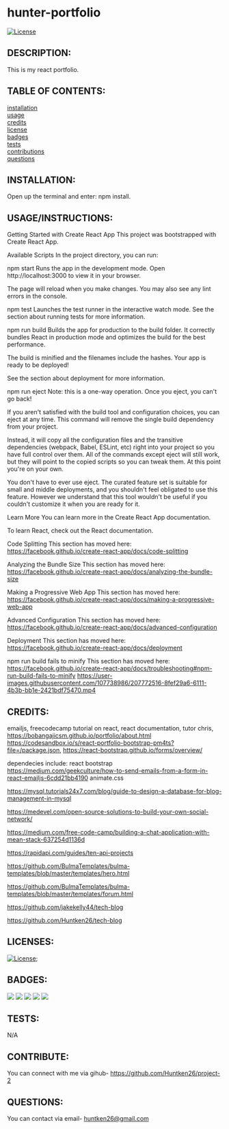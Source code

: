 # hunter-portfolio

[![License](https://img.shields.io/badge/License-MIT-yellow.svg)](https://opensource.org/licenses/MIT)
  
## DESCRIPTION:

This is my react portfolio. 

## TABLE OF CONTENTS:

[installation](#installation) <br/>
[usage](#usageinstructions)<br/>
[credits](#credits)<br/>
[license](#licenses)<br/>
[badges](#badges)<br/>
[tests](#tests)<br/>
[contributions](#contribute)<br/>
[questions](#questions)<br/>

## INSTALLATION:
Open up the terminal and enter: npm install.


## USAGE/INSTRUCTIONS:
Getting Started with Create React App
This project was bootstrapped with Create React App.

Available Scripts
In the project directory, you can run:

npm start
Runs the app in the development mode.
Open http://localhost:3000 to view it in your browser.

The page will reload when you make changes.
You may also see any lint errors in the console.

npm test
Launches the test runner in the interactive watch mode.
See the section about running tests for more information.

npm run build
Builds the app for production to the build folder.
It correctly bundles React in production mode and optimizes the build for the best performance.

The build is minified and the filenames include the hashes.
Your app is ready to be deployed!

See the section about deployment for more information.

npm run eject
Note: this is a one-way operation. Once you eject, you can't go back!

If you aren't satisfied with the build tool and configuration choices, you can eject at any time. This command will remove the single build dependency from your project.

Instead, it will copy all the configuration files and the transitive dependencies (webpack, Babel, ESLint, etc) right into your project so you have full control over them. All of the commands except eject will still work, but they will point to the copied scripts so you can tweak them. At this point you're on your own.

You don't have to ever use eject. The curated feature set is suitable for small and middle deployments, and you shouldn't feel obligated to use this feature. However we understand that this tool wouldn't be useful if you couldn't customize it when you are ready for it.

Learn More
You can learn more in the Create React App documentation.

To learn React, check out the React documentation.

Code Splitting
This section has moved here: https://facebook.github.io/create-react-app/docs/code-splitting

Analyzing the Bundle Size
This section has moved here: https://facebook.github.io/create-react-app/docs/analyzing-the-bundle-size

Making a Progressive Web App
This section has moved here: https://facebook.github.io/create-react-app/docs/making-a-progressive-web-app

Advanced Configuration
This section has moved here: https://facebook.github.io/create-react-app/docs/advanced-configuration

Deployment
This section has moved here: https://facebook.github.io/create-react-app/docs/deployment

npm run build fails to minify
This section has moved here: https://facebook.github.io/create-react-app/docs/troubleshooting#npm-run-build-fails-to-minify
https://user-images.githubusercontent.com/107738986/207772516-8fef29a6-6111-4b3b-bb1e-2421bdf75470.mp4

## CREDITS:
emailjs, freecodecamp tutorial on react, react documentation, 
tutor chris, https://bobangajicsm.github.io/portfolio/about.html
https://codesandbox.io/s/react-portfolio-bootstrap-pm4ts?file=/package.json, 
https://react-bootstrap.github.io/forms/overview/

dependecies include:
react bootstrap
https://medium.com/geekculture/how-to-send-emails-from-a-form-in-react-emailjs-6cdd21bb4190
animate.css


https://mysql.tutorials24x7.com/blog/guide-to-design-a-database-for-blog-management-in-mysql

https://medevel.com/open-source-solutions-to-build-your-own-social-network/

https://medium.com/free-code-camp/building-a-chat-application-with-mean-stack-637254d1136d

https://rapidapi.com/guides/ten-api-projects

https://github.com/BulmaTemplates/bulma-templates/blob/master/templates/hero.html

https://github.com/BulmaTemplates/bulma-templates/blob/master/templates/forum.html

https://github.com/jakekelly44/tech-blog

https://github.com/Huntken26/tech-blog

## LICENSES:


[![License](https://img.shields.io/badge/License-MIT-yellow.svg)](https://opensource.org/licenses/MIT);

## BADGES:
<img src="https://img.shields.io/badge/Visual_Studio_Code-0078D4?style=for-the-badge&logo=visual%20studio%20code&logoColor=white" />
<img src="https://img.shields.io/badge/Node.js-339933?style=for-the-badge&logo=nodedotjs&logoColor=white" />
<img src="https://img.shields.io/badge/json-5E5C5C?style=for-the-badge&logo=json&logoColor=white" />
<img src="https://img.shields.io/badge/JavaScript-323330?style=for-the-badge&logo=javascript&logoColor=F7DF1E" />
<img src="https://img.shields.io/badge/bulma-00D0B1?style=for-the-badge&logo=bulma&logoColor=white" />

## TESTS:

N/A

## CONTRIBUTE:

You can connect with me via gihub- https://github.com/Huntken26/project-2 <br/>


## QUESTIONS:

You can contact via email- huntken26@gmail.com <br/>


